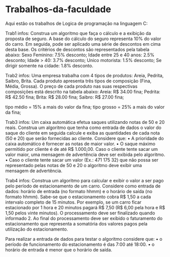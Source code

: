 # Trabalhos-da-faculdade
Aqui estão os trabalhos de Logica de programação na linguagem C:

Trab1
infos:
Construa um algoritmo que faça o cálculo e a exibição da proposta de seguro. A base do cálculo do seguro 
representa 10% do valor do carro. Em seguida, pode ser aplicado uma série de descontos em cima desta base. 
Os critérios de descontos são representados pela tabela abaixo:
Sexo Feminino: 7.5% desconto;
Idade entre 25 e 40 anos: 2.5% desconto;
Idade > 40: 3.7% desconto;
Unico motorista: 1.5% desconto;
Se dirigir somente na cidade: 1.8% desconto.



Trab2
infos:
Uma empresa trabalha com 4 tipos de produtos: Areia, Pedrita, Saibro, Brita. Cada produto apresenta três 
tipos de composição (Fina, Média, Grossa). O preço de cada produto nas suas respectivas composições está 
descrito na tabela abaixo:
Areia: R$ 34.00 fina;
Pedrita: R$ 42.50 fina;
Brita: R$ 28.00 fina;
Saibro: R$ 27.00 fina;

tipo médio = 15% a mais do valor da fina;
tipo grosso = 25% a mais do valor da fina;

Trab3
infos:
Um caixa automática efetua saques utilizando notas de 50 e 20 reais. Construa um algoritmo que tenha como 
entrada de dados o valor do saque do cliente em seguida calcule e exiba as quantidades de cada nota (50 e 20) 
que serão fornecidas ao cliente. 
Considere que: 
• A prioridade do caixa automático é fornecer as notas de maior valor.
• O saque máximo permitido por cliente é de até R$ 1.000,00. Caso o cliente tente sacar um valor maior, 
uma mensagem de advertência deve ser exibida pelo algoritmo.
• Caso o cliente tente sacar um valor (Ex.: 471 175 32) que não possa ser representado pelas 
notas de 50 e 20 o algoritmo deve exibir uma mensagem de advertência. 

Trab4
infos:
Construa um algoritmo para calcular e exibir o valor a ser pago pelo período de estacionamento de um carro. 
Considere como entrada de dados: horário de entrada (no formato hhmm) e o 
horário de saída (no formato hhmm). Sabe-se que o estacionamento cobra R$ 1,50 a cada intervalo completo 
de 15 minutos. Por exemplo, se um carro ficar estacionado por 1 hora e 20 minutos pagará R$ 7,50 (R$ 6,00 
pela hora e R$ 1,50 pelos vinte minutos). O processamento deve ser finalizado quando informado 2.
Ao final do processamento deve ser exibido o faturamento do 
estacionamento que representa a somatória dos valores pagos pela utilização do estacionamento.
 
Para realizar a entrada de dados para testar o algoritmo considere que: 
• o período de funcionamento do estacionamento é das 7:00 até 18:00. 
• o horário de entrada é menor que o horário de saída.


